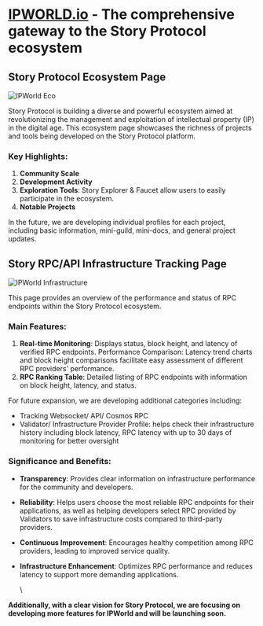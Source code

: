 # [IPWORLD.io](http://ipworld.io) - The comprehensive gateway to the Story Protocol ecosystem

## Story Protocol Ecosystem Page


 ![IPWorld Eco](https://res.cloudinary.com/ghostdigital/image/upload/v1729416347/ipworld-eco_akuup3.jpg)


Story Protocol is building a diverse and powerful ecosystem aimed at revolutionizing the management and exploitation of intellectual property (IP) in the digital age. This ecosystem page showcases the richness of projects and tools being developed on the Story Protocol platform.

### Key Highlights:


1. **Community Scale**
2. **Development Activity**
3. **Exploration Tools**: Story Explorer & Faucet allow users to easily participate in the ecosystem.
4. **Notable Projects**

In the future, we are developing individual profiles for each project, including basic information, mini-guild, mini-docs, and general project updates.


## Story RPC/API Infrastructure Tracking Page


 ![IPWorld Infrastructure](https://res.cloudinary.com/ghostdigital/image/upload/v1729416347/ipworld-infra_boemqf.jpg)


This page provides an overview of the performance and status of RPC endpoints within the Story Protocol ecosystem.

### Main Features:


1. **Real-time Monitoring**: Displays status, block height, and latency of verified RPC endpoints.
   Performance Comparison: Latency trend charts and block height comparisons facilitate easy assessment of different RPC providers' performance.
2. **RPC Ranking Table**: Detailed listing of RPC endpoints with information on block height, latency, and status.

For future expansion, we are developing additional categories including:

* Tracking Websocket/ API/ Cosmos RPC
* Validator/ Infrastructure Provider Profile: helps check their infrastructure history including block latency, RPC latency with up to 30 days of monitoring for better oversight

### Significance and Benefits:

* **Transparency**: Provides clear information on infrastructure performance for the community and developers.
* **Reliability**: Helps users choose the most reliable RPC endpoints for their applications, as well as helping developers select RPC provided by Validators to save infrastructure costs compared to third-party providers.
* **Continuous Improvement**: Encourages healthy competition among RPC providers, leading to improved service quality.
* **Infrastructure Enhancement**: Optimizes RPC performance and reduces latency to support more demanding applications.

  \

**Additionally, with a clear vision for Story Protocol, we are focusing on developing more features for IPWorld and will be launching soon.**